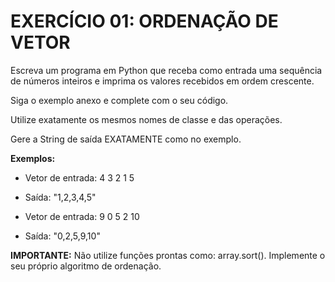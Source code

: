 # EXERCÍCIO 01: ORDENAÇÃO DE VETOR

Escreva um programa em Python que receba como entrada uma sequência de números inteiros e imprima os valores recebidos em ordem crescente.

Siga o exemplo anexo e complete com o seu código.

Utilize exatamente os mesmos nomes de classe e das operações.

Gere a String de saída EXATAMENTE como no exemplo.

**Exemplos:**

- Vetor de entrada: 4 3 2 1 5
- Saída: "1,2,3,4,5"

- Vetor de entrada: 9 0 5 2 10
- Saída: "0,2,5,9,10"

**IMPORTANTE:** Não utilize funções prontas como: array.sort(). Implemente o seu próprio algoritmo de ordenação.